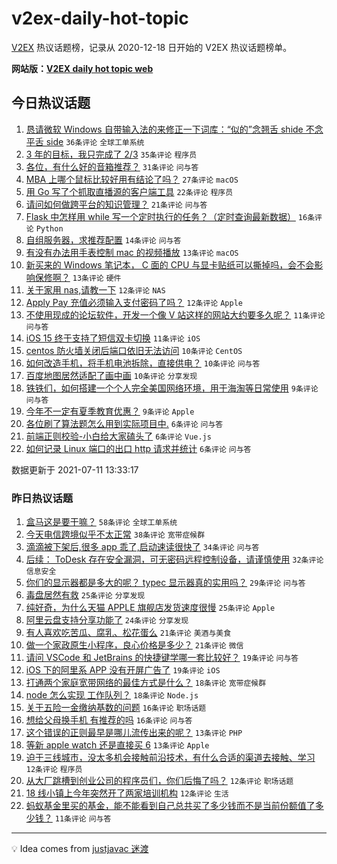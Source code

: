 # v2ex-daily-hot-topic

[V2EX](https://www.v2ex.com/) 热议话题榜，记录从 2020-12-18 日开始的 V2EX 热议话题榜单。

**网站版：[V2EX daily hot topic web](https://boojack.github.io/v2ex-daily-hot-topic-web/)**

## 今日热议话题

<!-- TODAY BEGIN -->

1. [恳请微软 Windows 自带输入法的来修正一下词库：“似的”念翘舌 shide 不念平舌 side](https://www.v2ex.com/t/788822) `36条评论` `全球工单系统`
1. [3 年的目标，我只完成了 2/3](https://www.v2ex.com/t/788796) `35条评论` `程序员`
1. [各位，有什么好的音箱推荐？](https://www.v2ex.com/t/788793) `31条评论` `问与答`
1. [MBA 上哪个鼠标比较好用有结论了吗？](https://www.v2ex.com/t/788802) `27条评论` `macOS`
1. [用 Go 写了个抓取直播源的客户端工具](https://www.v2ex.com/t/788806) `22条评论` `程序员`
1. [请问如何做跨平台的知识管理？](https://www.v2ex.com/t/788826) `21条评论` `问与答`
1. [Flask 中怎样用 while 写一个定时执行的任务？（定时查询最新数据）](https://www.v2ex.com/t/788811) `16条评论` `Python`
1. [自组服务器，求推荐配置](https://www.v2ex.com/t/788827) `14条评论` `问与答`
1. [有没有办法用手表控制 mac 的视频播放](https://www.v2ex.com/t/788820) `13条评论` `macOS`
1. [新买来的 Windows 笔记本， C 面的 CPU 与显卡贴纸可以撕掉吗，会不会影响保修啊？](https://www.v2ex.com/t/788794) `13条评论` `硬件`
1. [关于家用 nas,请教一下](https://www.v2ex.com/t/788851) `12条评论` `NAS`
1. [Apply Pay 充值必须输入支付密码了吗？](https://www.v2ex.com/t/788795) `12条评论` `Apple`
1. [不使用现成的论坛软件，开发一个像 V 站这样的网站大约要多久呢？](https://www.v2ex.com/t/788836) `11条评论` `问与答`
1. [iOS 15 终于支持了短信双卡切换](https://www.v2ex.com/t/788816) `11条评论` `iOS`
1. [centos 防火墙关闭后端口依旧无法访问](https://www.v2ex.com/t/788849) `10条评论` `CentOS`
1. [如何改造手机，将手机电池拆除，直接供电？](https://www.v2ex.com/t/788830) `10条评论` `问与答`
1. [百度地图居然适配了画中画](https://www.v2ex.com/t/788800) `10条评论` `分享发现`
1. [铁铁们，如何搭建一个个人完全美国网络环境，用于海淘等日常使用](https://www.v2ex.com/t/788845) `9条评论` `问与答`
1. [今年不一定有夏季教育优惠？](https://www.v2ex.com/t/788805) `9条评论` `Apple`
1. [各位刷了算法题怎么用到实际项目中.](https://www.v2ex.com/t/788868) `6条评论` `问与答`
1. [前端正则校验-小白给大家磕头了](https://www.v2ex.com/t/788856) `6条评论` `Vue.js`
1. [如何记录 Linux 端口的出口 http 请求并统计](https://www.v2ex.com/t/788817) `6条评论` `问与答`

数据更新于 2021-07-11 13:33:17

<!-- TODAY END -->

### 昨日热议话题

<!-- YESTERDAY BEGIN -->

1. [盒马这是要干嘛？](https://www.v2ex.com/t/788685) `58条评论` `全球工单系统`
1. [今天电信跨境似乎不太正常](https://www.v2ex.com/t/788719) `38条评论` `宽带症候群`
1. [滴滴被下架后,很多 app 乖了,启动速读很快了](https://www.v2ex.com/t/788747) `34条评论` `问与答`
1. [后续： ToDesk 存在安全漏洞，可无密码远程控制设备，请谨慎使用](https://www.v2ex.com/t/788723) `32条评论` `信息安全`
1. [你们的显示器都是多大的呢？ typec 显示器真的实用吗？](https://www.v2ex.com/t/788750) `29条评论` `问与答`
1. [毒盘居然有救](https://www.v2ex.com/t/788703) `25条评论` `分享发现`
1. [纯好奇，为什么天猫 APPLE 旗舰店发货速度很慢](https://www.v2ex.com/t/788726) `25条评论` `Apple`
1. [阿里云盘支持分享功能了](https://www.v2ex.com/t/788653) `24条评论` `分享发现`
1. [有人喜欢吃苦瓜、腐乳、松花蛋么](https://www.v2ex.com/t/788777) `21条评论` `美酒与美食`
1. [做一个家政原生小程序，良心价格是多少？](https://www.v2ex.com/t/788680) `21条评论` `微信`
1. [请问 VSCode 和 JetBrains 的快捷键学哪一套比较好？](https://www.v2ex.com/t/788755) `19条评论` `问与答`
1. [iOS 下的阿里系 APP 没有开屏广告了](https://www.v2ex.com/t/788751) `19条评论` `iOS`
1. [打通两个家庭宽带网络的最佳方式是什么？](https://www.v2ex.com/t/788746) `18条评论` `宽带症候群`
1. [node 怎么实现 工作队列？](https://www.v2ex.com/t/788690) `18条评论` `Node.js`
1. [关于五险一金缴纳基数的问题](https://www.v2ex.com/t/788764) `16条评论` `职场话题`
1. [想给父母换手机 有推荐的吗](https://www.v2ex.com/t/788656) `16条评论` `问与答`
1. [这个错误的正则最早是哪儿流传出来的呢？](https://www.v2ex.com/t/788742) `13条评论` `PHP`
1. [等新 apple watch 还是直接买 6](https://www.v2ex.com/t/788737) `13条评论` `Apple`
1. [迫于三线城市，没太多机会接触前沿技术，有什么合适的渠道去接触、学习](https://www.v2ex.com/t/788757) `12条评论` `程序员`
1. [从大厂跳槽到创业公司的程序员们，你们后悔了吗？](https://www.v2ex.com/t/788756) `12条评论` `职场话题`
1. [18 线小镇上今年突然开了两家培训机构](https://www.v2ex.com/t/788712) `12条评论` `生活`
1. [蚂蚁基金里买的基金，能不能看到自己总共买了多少钱而不是当前份额值了多少钱？](https://www.v2ex.com/t/788655) `11条评论` `问与答`

<!-- YESTERDAY END -->

---

💡 Idea comes from [justjavac 迷渡](https://github.com/justjavac/)
